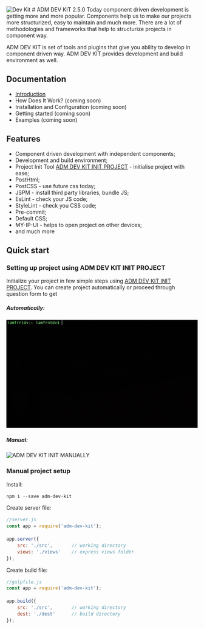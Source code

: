 <img title="Dev Kit" src="http://adm-designhouse.com/adm-dev-kit-logo.svg">  
# ADM DEV KIT 2.5.0
Today component driven development is getting more and more popular. Components help us to make our projects more structurized, easy to maintain and much more.
There are a lot of methodologies and frameworks that help to structurize projects in component way.

ADM DEV KIT is set of tools and plugins that give you ability to develop in component driven way. 
ADM DEV KIT provides development and build environment as well.


## Documentation
- [Introduction](https://github.com/admdh/adm-dev-kit/blob/2.5.0/_docs/introduction.md)
- How Does It Work? (coming soon)
- Installation and Configuration (coming soon)
- Getting started (coming soon)
- Examples (coming soon)


## Features
- Component driven development with independent components;
- Development and build environment;
- Project Init Tool [ADM DEV KIT INIT PROJECT](https://github.com/admdh/adm-dev-kit-init-project) - initialise project with ease;
- PostHtml;
- PostCSS - use future css today;
- JSPM - install third party libraries, bundle JS;
- EsLint - check your JS code;
- StyleLint - check you CSS code;
- Pre-commit;
- Default CSS;
- MY-IP-UI - helps to open project on other devices;
- and much more 


## Quick start

### Setting up project using ADM DEV KIT INIT PROJECT
Initialize your project in few simple steps using [ADM DEV KIT INIT PROJECT](https://github.com/admdh/adm-dev-kit-init-project). You can create project automatically or proceed through question form to get
##### Automatically:
![ADM DEV KIT INIT AUTOMATICALLY](https://raw.githubusercontent.com/admdh/adm-dev-kit-init-project/master/images/adm-dev-kit-auto-project-init.gif)
##### Manual:
![ADM DEV KIT INIT MANUALLY](https://raw.githubusercontent.com/admdh/adm-dev-kit-init-project/master/images/adm-dev-kit-manual-project-init.gif)


### Manual project setup
Install:
```js
npm i --save adm-dev-kit
```


Create server file:
```js
//server.js
const app = require('adm-dev-kit');

app.server({
    src: './src',       // working directory
    views: './views'    // express views folder
});
```
Create build file: 
```js
//gulpfile.js
const app = require('adm-dev-kit');

app.build({
    src: './src',       // working directory
    dest: './dest'      // build directory
});
```